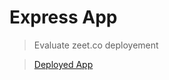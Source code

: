 # Express App

> Evaluate zeet.co deployement

> [Deployed App](https://drozerah-express-zeet.zeet.app/)
